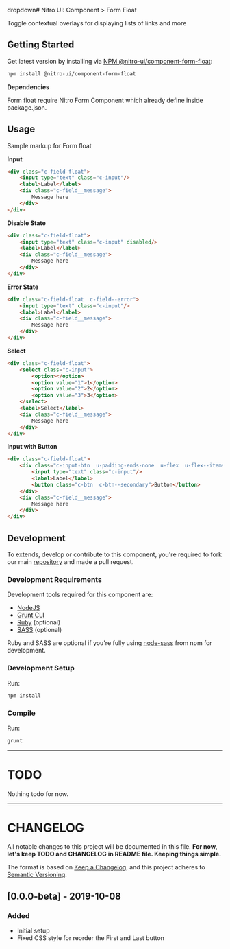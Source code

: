 dropdown# Nitro UI: Component > Form Float

Toggle contextual overlays for displaying lists of links and more

## Getting Started

Get latest version by installing via [NPM @nitro-ui/component-form-float](https://www.npmjs.com/package/@nitro-ui/component-form-float):

```sh
npm install @nitro-ui/component-form-float
```
**Dependencies**

Form float require Nitro Form Component which already define inside package.json.



## Usage

Sample markup for Form float

**Input**
```html
<div class="c-field-float">
    <input type="text" class="c-input"/>
    <label>Label</label>
    <div class="c-field__message">
        Message here
    </div>
</div>
```

**Disable State**
```html
<div class="c-field-float">
    <input type="text" class="c-input" disabled/>
    <label>Label</label>
    <div class="c-field__message">
        Message here
    </div>
</div>
```

**Error State**
```html
<div class="c-field-float  c-field--error">
    <input type="text" class="c-input"/>
    <label>Label</label>
    <div class="c-field__message">
        Message here
    </div>
</div>
```

**Select**
```html
<div class="c-field-float">
    <select class="c-input">
        <option></option>
        <option value="1">1</option>
        <option value="2">2</option>
        <option value="3">3</option>
    </select>
    <label>Select</label>
    <div class="c-field__message">
        Message here
    </div>
</div>
```

**Input with Button**
```html
<div class="c-field-float">
    <div class="c-input-btn  u-padding-ends-none  u-flex  u-flex--items-center  u-bg-white">
        <input type="text" class="c-input"/>
        <label>Label</label>
        <button class="c-btn  c-btn--secondary">Button</button>
    </div>
    <div class="c-field__message">
        Message here
    </div>
</div>
```

## Development

To extends, develop or contribute to this component, you're required to fork our main [repository](https://github.com/icarasia/nitro-ui) and made a pull request.

### Development Requirements

Development tools required for this component are:

- [NodeJS](https://nodejs.org/en/)
- [Grunt CLI](https://gruntjs.com)
- [Ruby](https://www.ruby-lang.org/en/) (optional)
- [SASS](https://sass-lang.com) (optional)

Ruby and SASS are optional if you're fully using [node-sass](https://github.com/sass/node-sass) from npm for development.

### Development Setup

Run:

```sh
npm install
```

### Compile

Run:

```sh
grunt
```
---

# TODO

Nothing todo for now.

---

# CHANGELOG

All notable changes to this project will be documented in this file. **For now, let's keep TODO and CHANGELOG in README file. Keeping things simple.**

The format is based on [Keep a Changelog](https://keepachangelog.com/en/1.0.0/),
and this project adheres to [Semantic Versioning](https://semver.org/spec/v2.0.0.html).

## [0.0.0-beta] - 2019-10-08
### Added
- Initial setup
- Fixed CSS style for reorder the First and Last button

